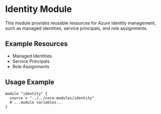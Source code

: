 # Identity Module

This module provides reusable resources for Azure identity management, such as managed identities, service principals, and role assignments.

## Example Resources
- Managed Identities
- Service Principals
- Role Assignments

## Usage Example
```hcl
module "identity" {
  source = "../../core-modules/identity"
  # ...module variables...
}
```
